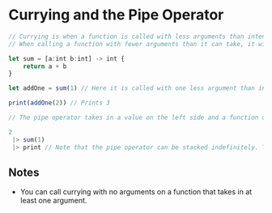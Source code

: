 # Currying and the Pipe Operator

```js
// Currying is when a function is called with less arguments than intended
// When calling a function with fewer arguments than it can take, it will return a new function that calls the old function, but with the arguments already given pre-filled.

let sum = [a:int b:int] -> int {
	return a + b
}

let addOne = sum(1) // Here it is called with one less argument than intended; this ends up returning a function that is an int -> int, which when called will add one to the number

print(addOne(2)) // Prints 3

// The pipe operator takes in a value on the left side and a function on the right side, and calls the function with the value on the left side

2
 |> sum(1)
 |> print // Note that the pipe operator can be stacked indefinitely. This still prints 3
```

## Notes
- You can call currying with no arguments on a function that takes in at least one argument.